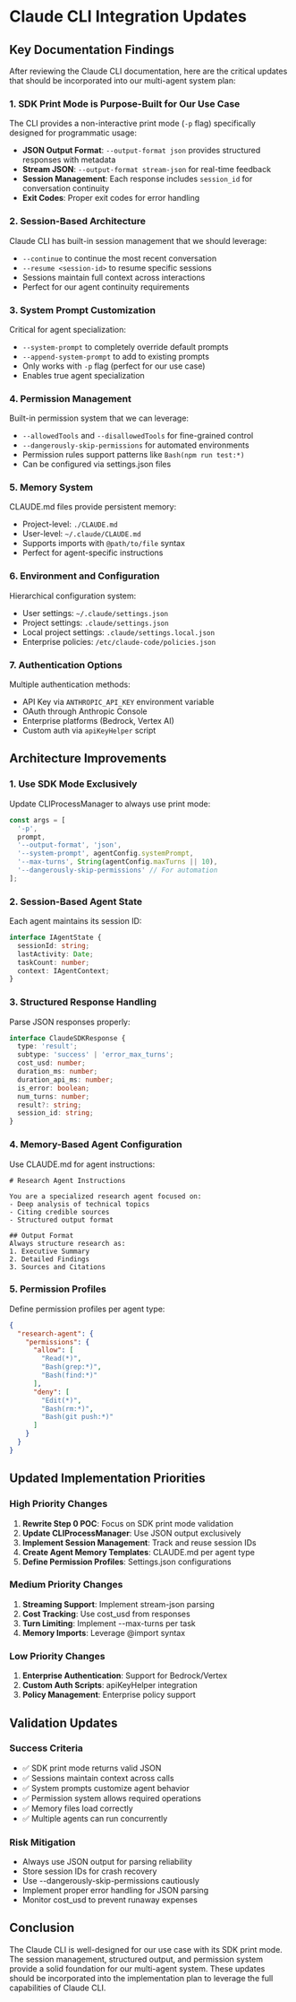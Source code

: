 # Claude CLI Integration Updates

## Key Documentation Findings

After reviewing the Claude CLI documentation, here are the critical updates that should be incorporated into our multi-agent system plan:

### 1. SDK Print Mode is Purpose-Built for Our Use Case

The CLI provides a non-interactive print mode (`-p` flag) specifically designed for programmatic usage:
- **JSON Output Format**: `--output-format json` provides structured responses with metadata
- **Stream JSON**: `--output-format stream-json` for real-time feedback
- **Session Management**: Each response includes `session_id` for conversation continuity
- **Exit Codes**: Proper exit codes for error handling

### 2. Session-Based Architecture

Claude CLI has built-in session management that we should leverage:
- `--continue` to continue the most recent conversation
- `--resume <session-id>` to resume specific sessions
- Sessions maintain full context across interactions
- Perfect for our agent continuity requirements

### 3. System Prompt Customization

Critical for agent specialization:
- `--system-prompt` to completely override default prompts
- `--append-system-prompt` to add to existing prompts
- Only works with `-p` flag (perfect for our use case)
- Enables true agent specialization

### 4. Permission Management

Built-in permission system that we can leverage:
- `--allowedTools` and `--disallowedTools` for fine-grained control
- `--dangerously-skip-permissions` for automated environments
- Permission rules support patterns like `Bash(npm run test:*)`
- Can be configured via settings.json files

### 5. Memory System

CLAUDE.md files provide persistent memory:
- Project-level: `./CLAUDE.md`
- User-level: `~/.claude/CLAUDE.md`
- Supports imports with `@path/to/file` syntax
- Perfect for agent-specific instructions

### 6. Environment and Configuration

Hierarchical configuration system:
- User settings: `~/.claude/settings.json`
- Project settings: `.claude/settings.json`
- Local project settings: `.claude/settings.local.json`
- Enterprise policies: `/etc/claude-code/policies.json`

### 7. Authentication Options

Multiple authentication methods:
- API Key via `ANTHROPIC_API_KEY` environment variable
- OAuth through Anthropic Console
- Enterprise platforms (Bedrock, Vertex AI)
- Custom auth via `apiKeyHelper` script

## Architecture Improvements

### 1. Use SDK Mode Exclusively

Update CLIProcessManager to always use print mode:
```typescript
const args = [
  '-p',
  prompt,
  '--output-format', 'json',
  '--system-prompt', agentConfig.systemPrompt,
  '--max-turns', String(agentConfig.maxTurns || 10),
  '--dangerously-skip-permissions' // For automation
];
```

### 2. Session-Based Agent State

Each agent maintains its session ID:
```typescript
interface IAgentState {
  sessionId: string;
  lastActivity: Date;
  taskCount: number;
  context: IAgentContext;
}
```

### 3. Structured Response Handling

Parse JSON responses properly:
```typescript
interface ClaudeSDKResponse {
  type: 'result';
  subtype: 'success' | 'error_max_turns';
  cost_usd: number;
  duration_ms: number;
  duration_api_ms: number;
  is_error: boolean;
  num_turns: number;
  result?: string;
  session_id: string;
}
```

### 4. Memory-Based Agent Configuration

Use CLAUDE.md for agent instructions:
```
# Research Agent Instructions

You are a specialized research agent focused on:
- Deep analysis of technical topics
- Citing credible sources
- Structured output format

## Output Format
Always structure research as:
1. Executive Summary
2. Detailed Findings
3. Sources and Citations
```

### 5. Permission Profiles

Define permission profiles per agent type:
```json
{
  "research-agent": {
    "permissions": {
      "allow": [
        "Read(*)",
        "Bash(grep:*)",
        "Bash(find:*)"
      ],
      "deny": [
        "Edit(*)",
        "Bash(rm:*)",
        "Bash(git push:*)"
      ]
    }
  }
}
```

## Updated Implementation Priorities

### High Priority Changes

1. **Rewrite Step 0 POC**: Focus on SDK print mode validation
2. **Update CLIProcessManager**: Use JSON output exclusively
3. **Implement Session Management**: Track and reuse session IDs
4. **Create Agent Memory Templates**: CLAUDE.md per agent type
5. **Define Permission Profiles**: Settings.json configurations

### Medium Priority Changes

1. **Streaming Support**: Implement stream-json parsing
2. **Cost Tracking**: Use cost_usd from responses
3. **Turn Limiting**: Implement --max-turns per task
4. **Memory Imports**: Leverage @import syntax

### Low Priority Changes

1. **Enterprise Authentication**: Support for Bedrock/Vertex
2. **Custom Auth Scripts**: apiKeyHelper integration
3. **Policy Management**: Enterprise policy support

## Validation Updates

### Success Criteria
- ✅ SDK print mode returns valid JSON
- ✅ Sessions maintain context across calls
- ✅ System prompts customize agent behavior
- ✅ Permission system allows required operations
- ✅ Memory files load correctly
- ✅ Multiple agents can run concurrently

### Risk Mitigation
- Always use JSON output for parsing reliability
- Store session IDs for crash recovery
- Use --dangerously-skip-permissions cautiously
- Implement proper error handling for JSON parsing
- Monitor cost_usd to prevent runaway expenses

## Conclusion

The Claude CLI is well-designed for our use case with its SDK print mode. The session management, structured output, and permission system provide a solid foundation for our multi-agent system. These updates should be incorporated into the implementation plan to leverage the full capabilities of Claude CLI.